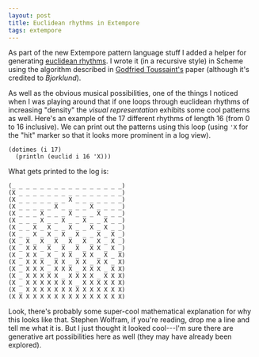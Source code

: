 ```yaml
---
layout: post
title: Euclidean rhythms in Extempore
tags: extempore
---
```


As part of the new Extempore pattern language stuff I added a helper for
generating [euclidean rhythms](https://en.wikipedia.org/wiki/Euclidean_rhythm).
I wrote it (in a recursive style) in Scheme using the algorithm described in
[Godfried Toussaint's](http://cgm.cs.mcgill.ca/~godfried/publications/banff-extended.pdf)
paper (although it's credited to _Bjorklund_).

As well as the obvious musical possibilities, one of the things I noticed when I
was playing around that if one loops through euclidean rhythms of increasing
"density" the _visual representation_ exhibits some cool patterns as well.
Here's an example of the 17 different rhythms of length 16 (from 0 to 16
inclusive). We can print out the patterns using this loop (using `'X` for the
"hit" marker so that it looks more prominent in a log view).

```xtlang
(dotimes (i 17)
  (println (euclid i 16 'X)))
```

What gets printed to the log is:

```text
(_ _ _ _ _ _ _ _ _ _ _ _ _ _ _ _)
(X _ _ _ _ _ _ _ _ _ _ _ _ _ _ _)
(X _ _ _ _ _ _ _ X _ _ _ _ _ _ _)
(X _ _ _ _ _ X _ _ _ _ X _ _ _ _)
(X _ _ _ X _ _ _ X _ _ _ X _ _ _)
(X _ _ _ X _ _ X _ _ X _ _ X _ _)
(X _ _ X _ X _ _ X _ _ X _ X _ _)
(X _ _ X _ X _ X _ X _ _ X _ X _)
(X _ X _ X _ X _ X _ X _ X _ X _)
(X _ X X _ X _ X _ X _ X X _ X _)
(X _ X X _ X _ X X _ X X _ X _ X)
(X _ X X X _ X X _ X X _ X X _ X)
(X _ X X X _ X X X _ X X X _ X X)
(X _ X X X X X _ X X X X _ X X X)
(X _ X X X X X X X _ X X X X X X)
(X _ X X X X X X X X X X X X X X)
(X X X X X X X X X X X X X X X X)
```

Look, there's probably some super-cool mathematical explanation for why this
looks like that. Stephen Wolfram, if you're reading, drop me a line and tell me
what it is. But I just thought it looked cool---I'm sure there are generative
art possibilities here as well (they may have already been explored).
